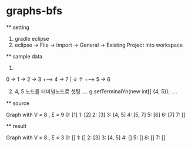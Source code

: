 ﻿# graphs-bfs


** setting

  1) gradle eclipse
  2) eclipse -> File -> import -> General -> Existing Project into workspace

** sample data

  1)
  0 -> 1 -> 2 -> 3 +--> 4 -> 7
                   |    ↓    ↑
                   +--> 5 -> 6
                 
  2) 4, 5 노드를 터미널노드로 셋팅 
    ....
    g.setTerminalYn(new int[] {4, 5});
    ....

** source 

  Graph with V = 8 , E = 9
  0: [1]
  1: [2]
  2: [3]
  3: [4, 5]
  4: [5, 7]
  5: [6]
  6: [7]
  7: []

** result

  Graph with V = 8 , E = 3
  0: []
  1: []
  2: [3]
  3: [4, 5]
  4: []
  5: []
  6: []
  7: []
